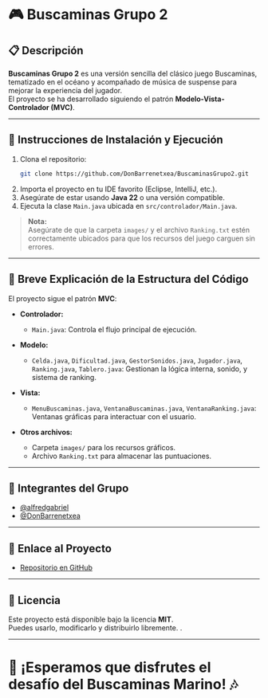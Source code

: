 
# 🎮 Buscaminas Grupo 2

## 📋 Descripción
**Buscaminas Grupo 2** es una versión sencilla del clásico juego Buscaminas, tematizado en el océano y acompañado de música de suspense para mejorar la experiencia del jugador.  
El proyecto se ha desarrollado siguiendo el patrón **Modelo-Vista-Controlador (MVC)**.

---

## 🚀 Instrucciones de Instalación y Ejecución

1. Clona el repositorio:
   ```bash
   git clone https://github.com/DonBarrenetxea/BuscaminasGrupo2.git
   ```
2. Importa el proyecto en tu IDE favorito (Eclipse, IntelliJ, etc.).
3. Asegúrate de estar usando **Java 22** o una versión compatible.
4. Ejecuta la clase `Main.java` ubicada en `src/controlador/Main.java`.

> **Nota:**  
> Asegúrate de que la carpeta `images/` y el archivo `Ranking.txt` estén correctamente ubicados para que los recursos del juego carguen sin errores.

---

## 🧩 Breve Explicación de la Estructura del Código

El proyecto sigue el patrón **MVC**:

- **Controlador:**
  - `Main.java`: Controla el flujo principal de ejecución.

- **Modelo:**
  - `Celda.java`, `Dificultad.java`, `GestorSonidos.java`, `Jugador.java`, `Ranking.java`, `Tablero.java`: Gestionan la lógica interna, sonido, y sistema de ranking.

- **Vista:**
  - `MenuBuscaminas.java`, `VentanaBuscaminas.java`, `VentanaRanking.java`: Ventanas gráficas para interactuar con el usuario.

- **Otros archivos:**
  - Carpeta `images/` para los recursos gráficos.
  - Archivo `Ranking.txt` para almacenar las puntuaciones.

---

## 👥 Integrantes del Grupo

- [@alfredgabriel](https://github.com/alfredgabriel)
- [@DonBarrenetxea](https://github.com/DonBarrenetxea)

---

## 🔗 Enlace al Proyecto

- [Repositorio en GitHub](https://github.com/DonBarrenetxea/BuscaminasGrupo2)

---

## 📄 Licencia

Este proyecto está disponible bajo la licencia **MIT**.  
Puedes usarlo, modificarlo y distribuirlo libremente. .

---

# 🌊 ¡Esperamos que disfrutes el desafío del Buscaminas Marino! 🎶
